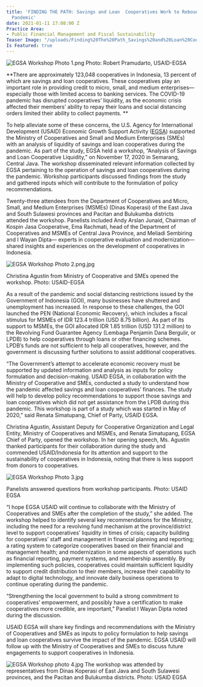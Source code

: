 ```yaml
---
title: 'FINDING THE PATH: Savings and Loan  Cooperatives Work to Rebound Amidst the
  Pandemic'
date: 2021-01-11 17:08:00 Z
Practice Area:
- Public Financial Management and Fiscal Sustainability
Teaser Image: "/uploads/Finding%20The%20Path_Savings%20and%20Loan%20Cooperatives.png"
Is Featured: true
---
```


![EGSA Workshop Photo 1.png](/uploads/EGSA%20Workshop%20Photo%201.png)
Photo: Robert Pramudarto, USAID-EGSA

\*\*There are approximately 123,048 cooperatives in Indonesia,
13 percent of which are savings and loan cooperatives. These cooperatives play an important role in providing credit to micro, small, and medium enterprises—especially those with limited access to banking services. The COVID-19 pandemic has disrupted cooperatives’ liquidity, as the economic crisis affected their members’ ability to repay their loans and social distancing orders limited their ability to collect payments. \*\*

To help alleviate some of these concerns, the U.S. Agency for International Development (USAID) Economic Growth Support Activity ([EGSA](https://devtechsys.com/projects/Economic-Growth-Support-Activity-(EGSA)-in-Indonesia/)) supported the Ministry of Cooperatives and Small and Medium Enterprises (SMEs) with an analysis of liquidity of savings and loan cooperatives during the pandemic. As part of the study, EGSA held a workshop, “Analysis of Savings and Loan Cooperative Liquidity,” on November 17, 2020 in Semarang, Central Java. The workshop disseminated relevant information collected by EGSA pertaining to the operation of savings and loan cooperatives during the pandemic. Workshop participants discussed findings from the study and gathered inputs which will contribute to the formulation of policy recommendations.

Twenty-three attendees from the Department of Cooperatives and Micro, Small, and Medium Enterprises (MSMEs) (Dinas Koperasi) of the East Java and South Sulawesi provinces and Pacitan and Bulukumba districts attended the workshop. Panelists included Andy Arslan Junaid, Chairman of Kospin Jasa Cooperative, Ema Rachmati, head of the Department of Cooperatives and MSMEs of Central Java Province, and Meliadi Sembiring and I Wayan Dipta— experts in cooperative evaluation and modernization— shared insights and experiences on the development of cooperatives in Indonesia.

![EGSA Workshop Photo 2.png.jpg](/uploads/EGSA%20Workshop%20Photo%202.png.jpg)

Christina Agustin from Ministry of Cooperative and SMEs opened the workshop. Photo: USAID-EGSA


As a result of the pandemic and social distancing restrictions issued by the Government of Indonesia (GOI), many businesses have shuttered and unemployment has increased. In response to these challenges, the GOI launched the PEN (National Economic Recovery), which includes a fiscal stimulus for MSMEs of IDR 123.4 trillion (USD 8.75 billion). As part of its support to MSMEs, the GOI allocated IDR 1.85 trillion (USD 131.2 million) to the Revolving Fund Guarantee Agency (Lembaga Penjamin Dana Bergulir, or LPDB) to help cooperatives through loans or other financing schemes. LPDB’s funds are not sufficient to help all cooperatives, however, and the government is discussing further solutions to assist additional cooperatives. 

“The Government’s attempt to accelerate economic recovery must be supported by updated information and analysis as inputs for policy formulation and decision-making. USAID EGSA, in collaboration with the Ministry of Cooperative and SMEs, conducted a study to understand how the pandemic affected savings and loan cooperatives’ finances. The study will help to develop policy recommendations to support those savings and loan cooperatives which did not get assistance from the LPDB during this pandemic. This workshop is part of a study which was started in May of 2020,” said Renata Simatupang, Chief of Party, USAID EGSA. 

Christina Agustin, Assistant Deputy for Cooperative Organization and Legal Entity, Ministry of Cooperatives and MSMEs, and Renata Simatupang, EGSA Chief of Party, opened the workshop. In her opening speech, Ms. Agustin thanked participants for their collaboration during the study and commended USAID/Indonesia for its attention and support to the sustainability of cooperatives in Indonesia, noting that there is less support from donors to cooperatives.   

![EGSA Workshop Photo 3.jpg](/uploads/EGSA%20Workshop%20Photo%203.jpg)

Panelists answered questions from workshop participants. Photo: USAID EGSA

“I hope EGSA USAID will continue to collaborate with the Ministry of Cooperatives and SMEs after the completion of the study,” she added.
The workshop helped to identify several key recommendations for the Ministry, including the need for a revolving fund mechanism at the province/district level to support cooperatives’ liquidity in times of crisis; capacity building for cooperatives’ staff and management in financial planning and reporting; a rating system to categorize cooperatives based on their financial and management health; and modernization in some aspects of operations such as financial reporting, payment systems, and membership assembly. By implementing such policies, cooperatives could maintain sufficient liquidity to support credit distribution to their members, increase their capability to adapt to digital technology, and innovate daily business operations to continue operating during the pandemic.

“Strengthening the local government to build a strong commitment to cooperatives’ empowerment, and possibly have a certification to make cooperatives more credible, are important,” Panelist I Wayan Dipta noted during the discussion. 

USAID EGSA will share key findings and recommendations with the Ministry of Cooperatives and SMEs as inputs to policy formulation to help savings and loan cooperatives survive the impact of the pandemic. EGSA USAID will follow up with the Ministry of Cooperatives and SMEs to discuss future engagements to support cooperatives in Indonesia. 

![EGSA Workshop photo 4.jpg](/uploads/EGSA%20Workshop%20photo%204.jpg)
The workshop was attended by representatives from Dinas Koperasi of East Java and South Sulawesi provinces, and the Pacitan and Bulukumba districts. Photo: USAID EGSA




